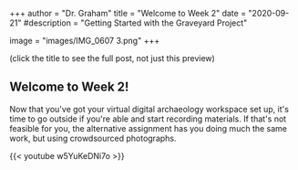 +++
author = "Dr. Graham"
title = "Welcome to Week 2"
date = "2020-09-21"
#description = "Getting Started with the Graveyard Project"

image = "images/IMG_0607 3.png"
+++

(click the title to see the full post, not just this preview)


## Welcome to Week 2!

Now that you've got your virtual digital archaeology workspace set up, it's time to go outside if you're able and start recording materials. If that's not feasible for you, the alternative assignment has you doing much the same work, but using crowdsourced photographs.

{{< youtube w5YuKeDNi7o >}}
